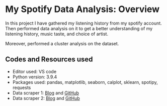 # My Spotify Data Analysis: Overview

In this project I have gathered my listening history from my spotify account. Then performed data analysis on it to get a better understanding of my listening history, music taste, and choice of artist.

Moreover, performed a cluster analysis on the dataset.

## Codes and Resources used

- Editor used: VS code
- Python version: 3.9.4
- Packages used: pandas, matplotlib, seaborn, calplot, sklearn, spotipy, requests
- Data scraper 1: [Blog](https://towardsdatascience.com/get-your-spotify-streaming-history-with-python-d5a208bbcbd3) and [GitHub](https://github.com/vlad-ds/spoty-records)
- Data scraper 2: [Blog](https://towardsdatascience.com/viz-your-music-with-spotify-api-and-plotly-eaa65f652191) and [GitHub](https://github.com/VincyHu/MusicForYou)
